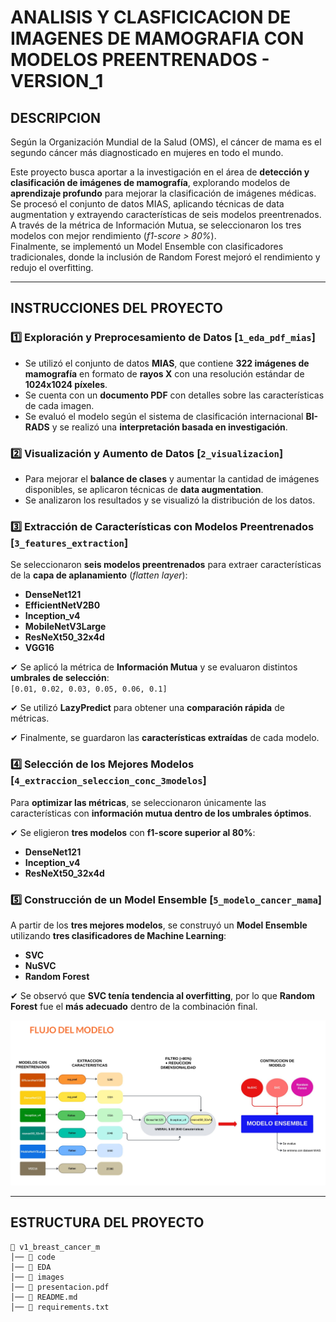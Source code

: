 # **ANALISIS Y CLASFICICACION DE IMAGENES DE MAMOGRAFIA CON MODELOS PREENTRENADOS - VERSION_1**

## **DESCRIPCION**

Según la Organización Mundial de la Salud (OMS), el cáncer de mama es el segundo cáncer más diagnosticado en mujeres en todo el mundo.

Este proyecto busca aportar a la investigación en el área de **detección y clasificación de imágenes de mamografía**, explorando modelos de **aprendizaje profundo** para mejorar la clasificación de imágenes médicas.  
Se procesó el conjunto de datos MIAS, aplicando técnicas de data augmentation y extrayendo características de seis modelos preentrenados.  
A través de la métrica de Información Mutua, se seleccionaron los tres modelos con mejor rendimiento (*f1-score > 80%*).  
Finalmente, se implementó un Model Ensemble con clasificadores tradicionales, donde la inclusión de Random Forest mejoró el rendimiento y redujo el overfitting.  

---

## **INSTRUCCIONES DEL PROYECTO**

### 1️⃣ Exploración y Preprocesamiento de Datos [`1_eda_pdf_mias`]  
- Se utilizó el conjunto de datos **MIAS**, que contiene **322 imágenes de mamografía** en formato de **rayos X** con una resolución estándar de **1024x1024 píxeles**.  
- Se cuenta con un **documento PDF** con detalles sobre las características de cada imagen.  
- Se evaluó el modelo según el sistema de clasificación internacional **BI-RADS** y se realizó una **interpretación basada en investigación**.  

### 2️⃣ Visualización y Aumento de Datos [`2_visualizacion`]
- Para mejorar el **balance de clases** y aumentar la cantidad de imágenes disponibles, se aplicaron técnicas de **data augmentation**.  
- Se analizaron los resultados y se visualizó la distribución de los datos.  

### 3️⃣ Extracción de Características con Modelos Preentrenados [`3_features_extraction`]
Se seleccionaron **seis modelos preentrenados** para extraer características de la **capa de aplanamiento** (*flatten layer*):  
- **DenseNet121**  
- **EfficientNetV2B0**  
- **Inception_v4**  
- **MobileNetV3Large**  
- **ResNeXt50_32x4d**  
- **VGG16**  

✔ Se aplicó la métrica de **Información Mutua** y se evaluaron distintos **umbrales de selección**:  
`[0.01, 0.02, 0.03, 0.05, 0.06, 0.1]`  

✔ Se utilizó **LazyPredict** para obtener una **comparación rápida** de métricas.  

✔ Finalmente, se guardaron las **características extraídas** de cada modelo.  

### 4️⃣ Selección de los Mejores Modelos [`4_extraccion_seleccion_conc_3modelos`]  
Para **optimizar las métricas**, se seleccionaron únicamente las características con **información mutua dentro de los umbrales óptimos**.  

✔ Se eligieron **tres modelos** con **f1-score superior al 80%**:  
- **DenseNet121**  
- **Inception_v4**  
- **ResNeXt50_32x4d**  

### 5️⃣ Construcción de un Model Ensemble [`5_modelo_cancer_mama`]  
A partir de los **tres mejores modelos**, se construyó un **Model Ensemble** utilizando **tres clasificadores de Machine Learning**:  
- **SVC**  
- **NuSVC**  
- **Random Forest**  

✔ Se observó que **SVC tenía tendencia al overfitting**, por lo que **Random Forest** fue el **más adecuado** dentro de la combinación final.  

![Flujo del modelo](imagen/imagen_model_resumen.png)


---

## **ESTRUCTURA DEL PROYECTO** 

```plaintext
📂 v1_breast_cancer_m
│── 📁 code
│── 📁 EDA
│── 📁 images
│── 📄 presentacion.pdf
│── 📄 README.md
│── 📄 requirements.txt
